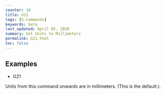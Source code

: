 ```yaml
---
counter: 10
title: G21
tags: [G-Commands] 
keywords: beta 
last_updated: April 05, 2020 
summary: Set Units to Millimeters 
permalink: G21.html
toc: false 
---
```



## Examples

* G21

Units from this command onwards are in millimeters. (This is the default.).

